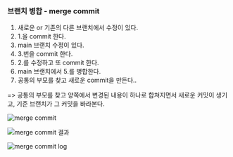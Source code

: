 ### 브랜치 병합 - merge commit

1. 새로운 or 기존의 다른 브랜치에서 수정이 있다.
2. 1.을 commit 한다.
3. main 브랜치 수정이 있다.
4. 3.번을 commit 한다.
5. 2.를 수정하고 또 commit 한다.
6. main 브랜치에서 5.를 병합한다.
7. 공통의 부모를 찾고 새로운 commit을 만든다.. 

=> 공통의 부모를 찾고 양쪽에서 변경된 내용이 하나로 합쳐지면서 새로운 커밋이 생기고, 기준 브랜치가 그 커밋을 바라본다.

![merge commit](https://user-images.githubusercontent.com/47783128/148645329-dddab57b-72a9-4c09-87ae-bff785df3965.PNG)

![merge commit 결과](https://user-images.githubusercontent.com/47783128/148645298-7adc7c5a-027c-4e5f-b844-2dcaf01421fa.PNG)

![merge commit log](https://user-images.githubusercontent.com/47783128/148645312-f6c4c3f2-f08a-477b-96b2-fb811dc043e8.PNG)
